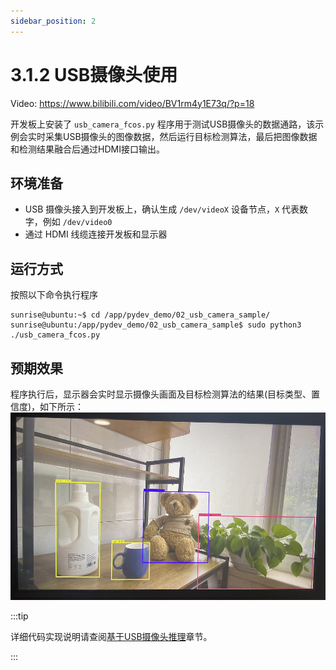 ```yaml
---
sidebar_position: 2
---
```


# 3.1.2 USB摄像头使用

Video: https://www.bilibili.com/video/BV1rm4y1E73q/?p=18

开发板上安装了 `usb_camera_fcos.py` 程序用于测试USB摄像头的数据通路，该示例会实时采集USB摄像头的图像数据，然后运行目标检测算法，最后把图像数据和检测结果融合后通过HDMI接口输出。

## 环境准备

  - USB 摄像头接入到开发板上，确认生成 `/dev/videoX` 设备节点，`X` 代表数字，例如 `/dev/video0`
  - 通过 HDMI 线缆连接开发板和显示器

## 运行方式
按照以下命令执行程序

  ```shell
  sunrise@ubuntu:~$ cd /app/pydev_demo/02_usb_camera_sample/
  sunrise@ubuntu:/app/pydev_demo/02_usb_camera_sample$ sudo python3 ./usb_camera_fcos.py
  ```

## 预期效果
程序执行后，显示器会实时显示摄像头画面及目标检测算法的结果(目标类型、置信度)，如下所示：
  ![image-20220612110739490](../../../static/img/03_Basic_Application/01_Image/image/usb_camera/image-20220612110739490.png)

:::tip

详细代码实现说明请查阅[基于USB摄像头推理](../../04_Algorithm_Application/01_pydev_dnn_demo/usb_camera.md)章节。

:::